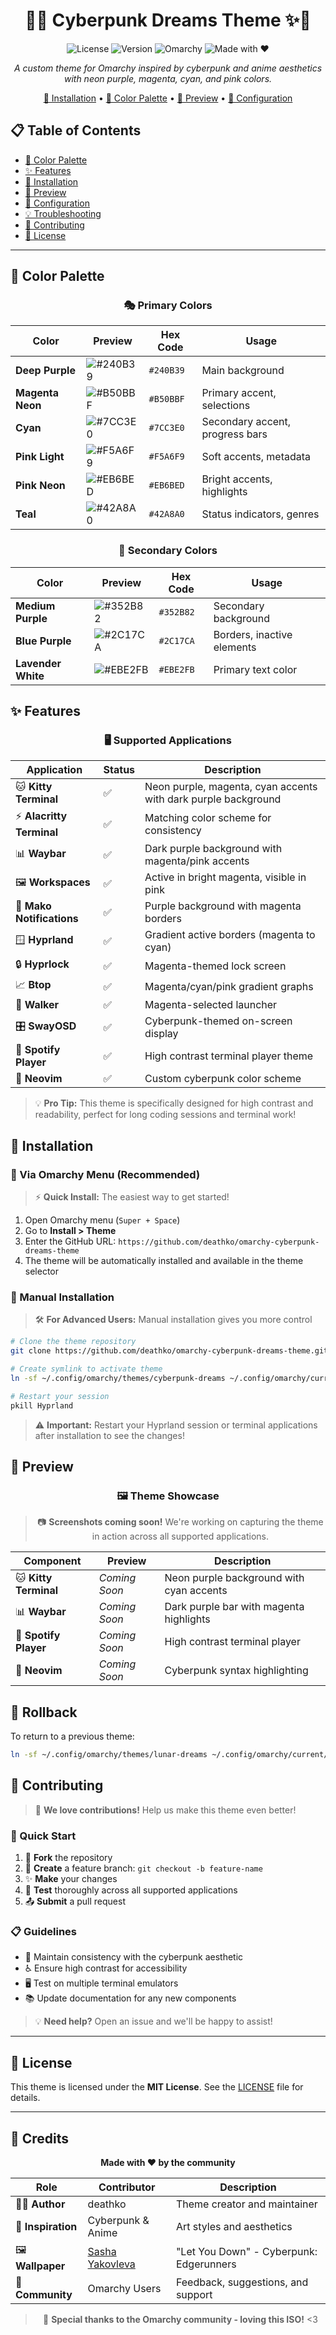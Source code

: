 <div align="center">

# 🌃✨ Cyberpunk Dreams Theme ✨🌃

![License](https://img.shields.io/badge/license-MIT-blue.svg)
![Version](https://img.shields.io/badge/version-1.1.0-brightgreen.svg)
![Omarchy](https://img.shields.io/badge/omarchy-theme-purple.svg)
![Made with ❤️](https://img.shields.io/badge/made%20with-%E2%9D%A4%EF%B8%8F-ff69b4.svg)

*A custom theme for Omarchy inspired by cyberpunk and anime aesthetics with neon purple, magenta, cyan, and pink colors.*

[🚀 Installation](#-installation) • [🎨 Color Palette](#-color-palette) • [📸 Preview](#-preview) • [🔧 Configuration](#-configuration)

</div>

## 📋 Table of Contents

- [🎨 Color Palette](#-color-palette)
- [✨ Features](#-features)
- [🚀 Installation](#-installation)
- [📸 Preview](#-preview)
- [🔧 Configuration](#-configuration)
- [💡 Troubleshooting](#-troubleshooting)
- [🤝 Contributing](#-contributing)
- [📄 License](#-license)

---

## 🎨 Color Palette

<div align="center">

### 🎭 Primary Colors

| Color | Preview | Hex Code | Usage |
|-------|---------|----------|-------|
| **Deep Purple** | <img src="https://img.shields.io/badge/Deep%20Purple-240B39-240B39?style=for-the-badge&labelColor=240B39&color=FFFFFF" alt="#240B39" /> | `#240B39` | Main background |
| **Magenta Neon** | <img src="https://img.shields.io/badge/Magenta%20Neon-B50BBF-B50BBF?style=for-the-badge&labelColor=B50BBF&color=FFFFFF" alt="#B50BBF" /> | `#B50BBF` | Primary accent, selections |
| **Cyan** | <img src="https://img.shields.io/badge/Cyan-7CC3E0-7CC3E0?style=for-the-badge&labelColor=7CC3E0&color=000000" alt="#7CC3E0" /> | `#7CC3E0` | Secondary accent, progress bars |
| **Pink Light** | <img src="https://img.shields.io/badge/Pink%20Light-F5A6F9-F5A6F9?style=for-the-badge&labelColor=F5A6F9&color=000000" alt="#F5A6F9" /> | `#F5A6F9` | Soft accents, metadata |
| **Pink Neon** | <img src="https://img.shields.io/badge/Pink%20Neon-EB6BED-EB6BED?style=for-the-badge&labelColor=EB6BED&color=000000" alt="#EB6BED" /> | `#EB6BED` | Bright accents, highlights |
| **Teal** | <img src="https://img.shields.io/badge/Teal-42A8A0-42A8A0?style=for-the-badge&labelColor=42A8A0&color=FFFFFF" alt="#42A8A0" /> | `#42A8A0` | Status indicators, genres |

### 🎨 Secondary Colors

| Color | Preview | Hex Code | Usage |
|-------|---------|----------|-------|
| **Medium Purple** | <img src="https://img.shields.io/badge/Medium%20Purple-352B82-352B82?style=for-the-badge&labelColor=352B82&color=FFFFFF" alt="#352B82" /> | `#352B82` | Secondary background |
| **Blue Purple** | <img src="https://img.shields.io/badge/Blue%20Purple-2C17CA-2C17CA?style=for-the-badge&labelColor=2C17CA&color=FFFFFF" alt="#2C17CA" /> | `#2C17CA` | Borders, inactive elements |
| **Lavender White** | <img src="https://img.shields.io/badge/Lavender%20White-EBE2FB-EBE2FB?style=for-the-badge&labelColor=EBE2FB&color=000000" alt="#EBE2FB" /> | `#EBE2FB` | Primary text color |

</div>

## ✨ Features

<div align="center">

### 🖥️ Supported Applications

| Application | Status | Description |
|-------------|--------|-------------|
| 🐱 **Kitty Terminal** | ✅ | Neon purple, magenta, cyan accents with dark purple background |
| ⚡ **Alacritty Terminal** | ✅ | Matching color scheme for consistency |
| 📊 **Waybar** | ✅ | Dark purple background with magenta/pink accents |
| 🖼️ **Workspaces** | ✅ | Active in bright magenta, visible in pink |
| 🔔 **Mako Notifications** | ✅ | Purple background with magenta borders |
| 🪟 **Hyprland** | ✅ | Gradient active borders (magenta to cyan) |
| 🔒 **Hyprlock** | ✅ | Magenta-themed lock screen |
| 📈 **Btop** | ✅ | Magenta/cyan/pink gradient graphs |
| 🚀 **Walker** | ✅ | Magenta-selected launcher |
| 🎛️ **SwayOSD** | ✅ | Cyberpunk-themed on-screen display |
| 🎵 **Spotify Player** | ✅ | High contrast terminal player theme |
| 📝 **Neovim** | ✅ | Custom cyberpunk color scheme |

</div>

> 💡 **Pro Tip:** This theme is specifically designed for high contrast and readability, perfect for long coding sessions and terminal work!

## 🚀 Installation

### 🎯 Via Omarchy Menu (Recommended)

> ⚡ **Quick Install:** The easiest way to get started!

1. Open Omarchy menu (`Super + Space`)
2. Go to **Install > Theme**
3. Enter the GitHub URL: `https://github.com/deathko/omarchy-cyberpunk-dreams-theme`
4. The theme will be automatically installed and available in the theme selector

### 🔧 Manual Installation

> 🛠️ **For Advanced Users:** Manual installation gives you more control

```bash
# Clone the theme repository
git clone https://github.com/deathko/omarchy-cyberpunk-dreams-theme.git

# Create symlink to activate theme
ln -sf ~/.config/omarchy/themes/cyberpunk-dreams ~/.config/omarchy/current/theme

# Restart your session
pkill Hyprland
```

> ⚠️ **Important:** Restart your Hyprland session or terminal applications after installation to see the changes!

## 📸 Preview

<div align="center">

### 🖼️ Theme Showcase

> 📷 **Screenshots coming soon!** We're working on capturing the theme in action across all supported applications.

| Component | Preview | Description |
|-----------|---------|-------------|
| 🐱 **Kitty Terminal** | *Coming Soon* | Neon purple background with cyan accents |
| 📊 **Waybar** | *Coming Soon* | Dark purple bar with magenta highlights |
| 🎵 **Spotify Player** | *Coming Soon* | High contrast terminal player |
| 📝 **Neovim** | *Coming Soon* | Cyberpunk syntax highlighting |

</div>

## 🔄 Rollback

To return to a previous theme:

```bash
ln -sf ~/.config/omarchy/themes/lunar-dreams ~/.config/omarchy/current/theme
```

## 🤝 Contributing

> 🌟 **We love contributions!** Help us make this theme even better!

### 🚀 Quick Start

1. 🍴 **Fork** the repository
2. 🌿 **Create** a feature branch: `git checkout -b feature-name`
3. ✨ **Make** your changes
4. 🧪 **Test** thoroughly across all supported applications
5. 📤 **Submit** a pull request

### 📋 Guidelines

- 🎨 Maintain consistency with the cyberpunk aesthetic
- ♿ Ensure high contrast for accessibility
- 🖥️ Test on multiple terminal emulators
- 📚 Update documentation for any new components

> 💡 **Need help?** Open an issue and we'll be happy to assist!

---

## 📄 License

This theme is licensed under the **MIT License**. See the [LICENSE](LICENSE) file for details.

---

## 👥 Credits

<div align="center">

**Made with ❤️ by the community**

| Role | Contributor | Description |
|------|-------------|-------------|
| 👨‍💻 **Author** | deathko | Theme creator and maintainer |
| 🎨 **Inspiration** | Cyberpunk & Anime | Art styles and aesthetics |
| 🖼️ **Wallpaper** | [Sasha Yakovleva](https://www.youtube.com/watch?v=BnnbP7pCIvQ) | "Let You Down" - Cyberpunk: Edgerunners |
| 🌟 **Community** | Omarchy Users | Feedback, suggestions, and support |

> 🎉 **Special thanks to the Omarchy community - loving this ISO!** <3

</div>
